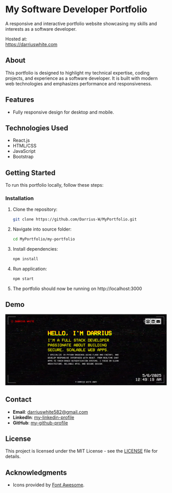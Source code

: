 # My Software Developer Portfolio

A responsive and interactive portfolio website showcasing my skills and interests
as a software developer.

Hosted at:<br />
https://darriuswhite.com

## About

This portfolio is designed to highlight my technical expertise, coding projects,
and experience as a software developer. It is built with modern web technologies
and emphasizes performance and responsiveness.

## Features

- Fully responsive design for desktop and mobile.

## Technologies Used

- React.js
- HTML/CSS
- JavaScript
- Bootstrap

## Getting Started

To run this portfolio locally, follow these steps:

### Installation

1. Clone the repository:

   ```bash
   git clone https://github.com/Darrius-W/MyPortfolio.git

   ```

2. Navigate into source folder:

   ```bash
   cd MyPortfolio/my-portfolio

   ```

3. Install dependencies:

   ```bash
   npm install

   ```

4. Run application:

   ```bash
   npm start

   ```

5. The portfolio should now be running on http://localhost:3000

## Demo

![Homepage gif](my-portfolio\src\assets\images\Portfolio-demo.PNG)

## Contact

- **Email**: darriuswhite582@gmail.com
- **LinkedIn**: [my-linkedin-profile](https://www.linkedin.com/in/darrius-white/)
- **GitHub**: [my-github-profile](https://github.com/Darrius-W)

## License

This project is licensed under the MIT License - see the [LICENSE](LICENSE) file for details.

## Acknowledgments

- Icons provided by [Font Awesome](https://fontawesome.com).
